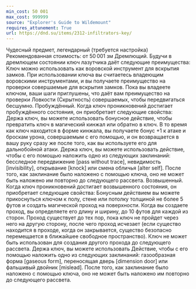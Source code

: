```yaml
---
min_cost: 50 001
max_cost: 999999
source: "Explorer's Guide to Wildemount"
requires_attunement: True
url: https://dnd.su/items/2312-infiltrators-key/
---
```


Чудесный предмет, легендарный (требуется настройка)
Рекомендованная стоимость: от 50 001 зм
Дремлющий. Будучи в дремлющем состоянии ключ лазутчика даёт следующие преимущества:
Ключ можно использовать как воровской инструмент для вскрытия замков. При использовании ключа вы считаетесь владеющим воровскими инструментами, и вы получаете преимущество на проверки совершаемые для вскрытия замков.
Пока вы владеете ключом, ваши шаги приглушены, что даёт вам преимущество на проверки Ловкости (Скрытность) совершаемых, чтобы передвигаться бесшумно.
Пробуждённый. Когда ключ проникновений достигает пробуждённого состояния, он приобретает следующие свойства:
Держа ключ, вы можете использовать бонусное действие, чтобы превратить ключ в магический кинжал или обратно в ключ. В то время как ключ находится в форме кинжала, вы получаете бонус +1 к атаке и броскам урона, совершаемым с его помощью, и он возвращается в вашу руку сразу же после того, как вы используете его для дальнобойной атаки.
Держа ключ, вы можете использовать действие, чтобы с его помощью наложить одно из следующих заклинаний: бесследное передвижение [pass without trace], невидимость [invisibility], открывание [knock] или смена обличья [alter self]. После того, как заклинание было наложено с помощью ключа, оно не может быть наложено им повторно до следующего рассвета.
Возвышенный. Когда ключ проникновений достигает возвышенного состояния, он приобретает следующие свойства:
Бонусным действием вы можете прикоснуться ключом к полу, стене или потолку толщиной не более 5 футов и создать магической проход на поверхности. Когда вы создаете проход, вы определяете его длину и ширину, до 10 футов для каждой из сторон. Проход существует до тех пор, пока ключ не пройдет через него на другую сторону, после чего проход исчезает (если существо находится в проходе, когда он закрывается, существо безопасно перемещается в ближайшее свободное пространство). Ключ не может быть использован для создания другого прохода до следующего рассвета.
Держа ключ, вы можете использовать Действие, чтобы с его помощью наложить одно из следующих заклинаний: газообразная форма [gaseous form], переносящая дверь [dimension door] или фальшивый двойник [mislead]. После того, как заклинание было наложено с помощью ключа, оно не может быть наложено им повторно до следующего рассвета.